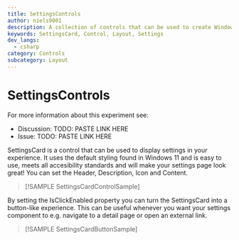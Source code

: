 ```yaml
---
title: SettingsControls
author: niels9001
description: A collection of controls that can be used to create Windows 11 styles settings experiences.
keywords: SettingsCard, Control, Layout, Settings
dev_langs:
  - csharp
category: Controls
subcategory: Layout
---
```


# SettingsControls

For more information about this experiment see:
- Discussion: TODO: PASTE LINK HERE
- Issue: TODO: PASTE LINK HERE

SettingsCard is a control that can be used to display settings in your experience. It uses the default styling found in Windows 11 and is easy to use, meets all accesibility standards and will make your settings page look great!
You can set the Header, Description, Icon and Content.


> [!SAMPLE SettingsCardControlSample]

By setting the IsClickEnabled property you can turn the SettingsCard into a button-like experience.
This can be useful whenever you want your settings component to e.g. navigate to a detail page or open an external link.

> [!SAMPLE SettingsCardButtonSample]
